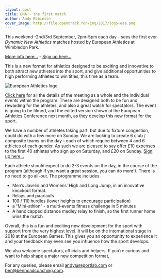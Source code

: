 ```yaml
---
layout: post
title: DNA - the first match
author: Andy Robinson
cover_image: http://file.opentrack.run/img/2017/logo-eaa.png
---
```

This weekend -2nd/3rd September, 2pm-5pm each day - sees the first ever <i>Dynamic New Athletics</i> matches hosted by European Athletics at Wimbledon Park.

<a href="http://file.opentrack.run/docs/2017/dna/dna_guide_v3.pdf">More info here...</a> - <a href="https://goo.gl/forms/obPi04eIVZRZfXjJ2">Sign up here...</a>

This is a new format for athletics designed to be exciting and innovative to both attract new athletes into the sport, and give additional opportunities to high performing athletes to win titles, this time as a team.

![European Athletics logo](http://file.opentrack.run/img/2017/logo-eaa.png)

<a href="http://file.opentrack.run/docs/2017/dna/dna_guide_v3.pdf">Click here</a> for all the details of the meeting as a whole and the individual events within the program.  These are designed both to be fun and rewarding for the athletes, and also a great watch for spectators.  The event is going to be filmed, and the edited version shown at the European Athletics Conference next month, as they develop this new format for the sport. 

We have a number of athletes taking part, but due to fixture congestion, could do with a few more on Sunday.  We are looking to create 6 club / composite teams on the day - each of which require between 4 and 6 athletes of each gender.  As such we are pleased to say offer £10 expenses to the first 40 athletes who sign up on Saturday, and £20 on Sunday.   <a href="https://goo.gl/forms/obPi04eIVZRZfXjJ2">Sign up here...</a>

Each athlete should expect to do 2-3 events on the day, in the course of the program (although if you want a great session, you can do more!).  There is no need to go all-out. The programme includes

 - Men’s Javelin and Womens’ High and Long Jump, in an innovative knockout format.  
 - Relays and paarlaufs
 - 100 / 110 hurdles (lower heights to encourage participation)
 - a “Mini-athlon” - a multi-events fitness challenge in 5 minutes
 - A handicapped distance medley relay to finish, so the first runner home wins the match


Overall, this is a fun and exciting new development for the sport with support from the very highest level.  It will be on the international stage in 2018 at the European Games.  This gives you an opportunity to experience it and your feedback may even see you influence how the sport develops.


We also welcome spectators, officials and helpers.  If you’re curious and want to help shape a major new competition format, 


For any queries, please email andy@reportlab.com or ben@bennoadcoaching.com.


